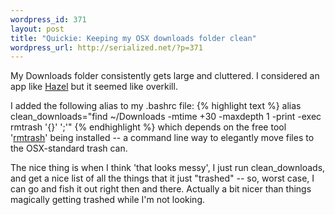 ```yaml
--- 
wordpress_id: 371
layout: post
title: "Quickie: Keeping my OSX downloads folder clean"
wordpress_url: http://serialized.net/?p=371
---
```

My Downloads folder consistently gets large and cluttered. I considered an app like [Hazel](http://www.noodlesoft.com/hazel) but it seemed like overkill.

I added the following alias to my .bashrc file:
{% highlight text %}
alias clean_downloads="find ~/Downloads -mtime +30 -maxdepth 1 -print -exec rmtrash '{}' ';'"
{% endhighlight %}
which depends on the free tool '[rmtrash](http://www.nightproductions.net/cli.htm)' being installed -- a command line way to elegantly move files to the OSX-standard trash can.

The nice thing is when I think 'that looks messy', I just run clean_downloads, and get a nice list of all the things that it just "trashed" -- so, worst case, I can go and fish it out right then and there. Actually a bit nicer than things magically getting trashed while I'm not looking.

